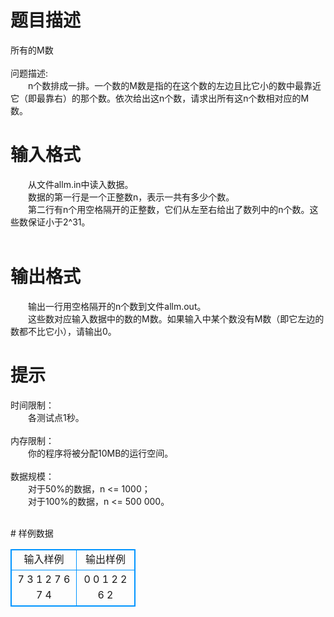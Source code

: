 # 

 
 # 题目描述 
<p>
所有的M数<br><br>问题描述:<br>　　n个数排成一排。一个数的M数是指的在这个数的左边且比它小的数中最靠近它（即最靠右）的那个数。依次给出这n个数，请求出所有这n个数相对应的M数。<br></p> 

 
 # 输入格式 
<p>
　　从文件allm.in中读入数据。<br>　　数据的第一行是一个正整数n，表示一共有多少个数。<br>　　第二行有n个用空格隔开的正整数，它们从左至右给出了数列中的n个数。这些数保证小于2^31。<br><br></p> 

 
 # 输出格式 
<p>
　　输出一行用空格隔开的n个数到文件allm.out。<br>　　这些数对应输入数据中的数的M数。如果输入中某个数没有M数（即它左边的数都不比它小），请输出0。<br></p> 

 
 # 提示 
<p>
时间限制：<br>　　各测试点1秒。<br><br>内存限制：<br>　　你的程序将被分配10MB的运行空间。<br><br>数据规模：<br>　　对于50%的数据，n <= 1000；<br>　　对于100%的数据，n <= 500 000。<br><br></p> 
# 样例数据
<style>
        table,table tr th, table tr td { border:1px solid #0094ff; }
        table { width: 200px; min-height: 25px; line-height: 25px; text-align: center; border-collapse: collapse;}   
    </style>
<table>
	<tr>
		<td>输入样例</td>
		<td>输出样例</td>
	</tr>
<tr><td>7
3 1 2 7 6 7 4
</td><td>0 0 1 2 2 6 2
</td></tr></table>
